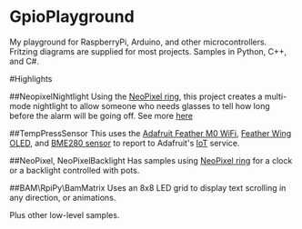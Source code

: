 # GpioPlayground
My playground for RaspberryPi, Arduino, and other microcontrollers. Fritzing diagrams are supplied for most projects. Samples in Python, C++, and C#.

#Highlights

##NeopixelNightlight
Using the [NeoPixel ring](https://www.adafruit.com/products/1643), this project creates a multi-mode 
nightlight to allow someone who needs glasses to tell how long before
the alarm will be going off.  See more [here](wiki) 

##TempPressSensor
This uses the [Adafruit Feather M0 WiFi](https://www.adafruit.com/products/3010), [Feather Wing OLED](https://www.adafruit.com/products/2900), and [BME280 sensor](https://www.adafruit.com/products/2652) to report to Adafruit's [IoT](https://learn.adafruit.com/adafruit-io) service.

##NeoPixel, NeoPixelBacklight
Has samples using [NeoPixel ring](https://www.adafruit.com/products/1643) for a clock or a backlight controlled with pots.

##BAM\RpiPy\BamMatrix
Uses an 8x8 LED grid to display text scrolling in any direction, or animations.

Plus other low-level samples. 
